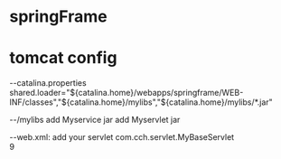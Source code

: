 # springFrame
# tomcat config
--catalina.properties
shared.loader="${catalina.home}/webapps/springframe/WEB-INF/classes","${catalina.home}/mylibs","${catalina.home}/mylibs/*.jar"

--/mylibs
 add Myservice jar
 add Myservlet jar
 
--web.xml: add your servlet
<servlet-class>com.cch.servlet.MyBaseServlet</servlet-class>      
<load-on-startup>9</load-on-startup>


